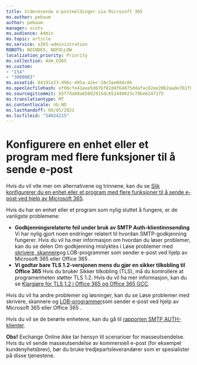 ```yaml
---
title: Videresende e-postmeldinger via Microsoft 365
ms.author: pebaum
author: pebaum
manager: scotv
ms.audience: Admin
ms.topic: article
ms.service: o365-administration
ROBOTS: NOINDEX, NOFOLLOW
localization_priority: Priority
ms.collection: Adm_O365
ms.custom:
- "154"
- "3000003"
ms.assetid: 84191e23-496c-495a-a2ec-28c5ae0d4c0b
ms.openlocfilehash: ef06cfe41eee5d67bf82d4f64875ddafac82ee2062aade761f81b906cd428dd5
ms.sourcegitcommit: b5f7da89a650d2915dc652449623c78be6247175
ms.translationtype: MT
ms.contentlocale: nb-NO
ms.lasthandoff: 08/05/2021
ms.locfileid: "54024215"
---
```

# <a name="set-up-a-multifunction-device-or-application-to-send-email"></a>Konfigurere en enhet eller et program med flere funksjoner til å sende e-post

Hvis du vil vite mer om alternativene og trinnene, kan du se [Slik konfigurerer du en enhet eller et program med flere funksjoner til å sende e-post ved hjelp av Microsoft 365](/Exchange/mail-flow-best-practices/how-to-set-up-a-multifunction-device-or-application-to-send-email-using-microsoft-365-or-office-365).
  
Hvis du har en enhet eller et program som nylig sluttet å fungere, er de vanligste problemene:

- **Godkjenningsrelaterte feil under bruk av SMTP Auth-klientinnsending** Vi har nylig gjort noen endringer relatert til hvordan SMTP-godkjenning fungerer. Hvis du vil ha mer informasjon om hvordan du løser problemer, kan du se delen Om godkjenning mislyktes i Løse problemer med [skrivere, skannere](/Exchange/mail-flow-best-practices/fix-issues-with-printers-scanners-and-lob-applications-that-send-email-using-off#error-authentication-unsuccessful)og LOB-programmer som sender e-post ved hjelp av Microsoft 365 eller Office 365 .
- **Vi godtar bare TLS 1.2-versjonen mens du gjør en sikker tilkobling til Office 365** Hvis du bruker Sikker tilkobling (TLS), må du kontrollere at programenheten støtter TLS 1.2. Hvis du vil ha mer informasjon, kan du se [Klargjøre for TLS 1.2 i Office 365 og Office 365 GCC](/microsoft-365/compliance/prepare-tls-1.2-in-office-365).
 
Hvis du vil ha andre problemer og løsninger, kan du se Løse problemer med skrivere, skannere og [LOB-programmer](/Exchange/mail-flow-best-practices/fix-issues-with-printers-scanners-and-lob-applications-that-send-email-using-off)som sender e-post ved hjelp av Microsoft 365 eller Office 365 .

Hvis du vil se de berørte enhetene, kan du gå til [rapporten SMTP AUTH-klienter](https://protection.office.com/mailflow/dashboard).

**Obs!** Exchange Online ikke tar hensyn til scenarioer for masseutsendelse. Hvis du vil sende masseutsendelse av kommersiell e-post (for eksempel kundenyhetsbrev), bør du bruke tredjepartsleverandører som er spesialister på disse tjenestene.
